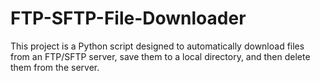 # FTP-SFTP-File-Downloader
This project is a Python script designed to automatically download files from an FTP/SFTP server, save them to a local directory, and then delete them from the server.
